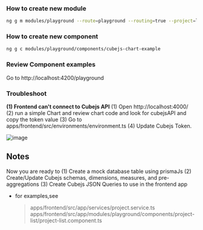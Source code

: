 ### How to create new module

```bash
ng g m modules/playground --route=playground --routing=true --project=lfx-insights --module app.module
```

### How to create new component

```bash
ng g c modules/playground/components/cubejs-chart-example
```

### Review Component examples

Go to http://localhost:4200/playground

### Troubleshoot

**(1) Frontend can't connect to Cubejs API**
(1) Open http://localhost:4000/
(2) run a simple Chart and review chart code and look for cubejsAPI and copy the token value
(3) Go to apps/frontend/src/environments/environment.ts
(4) Update Cubejs Token.

![image](https://user-images.githubusercontent.com/3759580/224181093-0661d98f-378c-42f2-8589-cd8ed77175fe.png)

## Notes

Now you are ready to
(1) Create a mock database table using prismaJs
(2) Create/Update Cubejs schemas, dimensions, measures, and pre-aggregations
(3) Create Cubejs JSON Queries to use in the frontend app

- for examples,see
  > apps/frontend/src/app/services/project.service.ts
  > apps/frontend/src/app/modules/playground/components/project-list/project-list.component.ts
